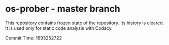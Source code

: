 # os-prober - master branch

This repository contains frozen state of the repository.
Its history is cleared. It is used only for static code
analysis with Codacy.

Commit Time: 1693252722